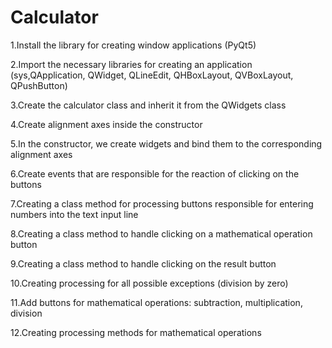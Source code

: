 # Calculator
1.Install the library for creating window applications (PyQt5)

2.Import the necessary libraries for creating an application (sys,QApplication, QWidget, QLineEdit, QHBoxLayout, QVBoxLayout, QPushButton)

3.Create the calculator class and inherit it from the QWidgets class

4.Create alignment axes inside the constructor

5.In the constructor, we create widgets and bind them to the corresponding alignment axes

6.Create events that are responsible for the reaction of clicking on the buttons

7.Creating a class method for processing buttons responsible for entering numbers into the text input line

8.Creating a class method to handle clicking on a mathematical operation button

9.Creating a class method to handle clicking on the result button

10.Creating processing for all possible exceptions (division by zero)

11.Add buttons for mathematical operations: subtraction, multiplication, division

12.Creating processing methods for mathematical operations
